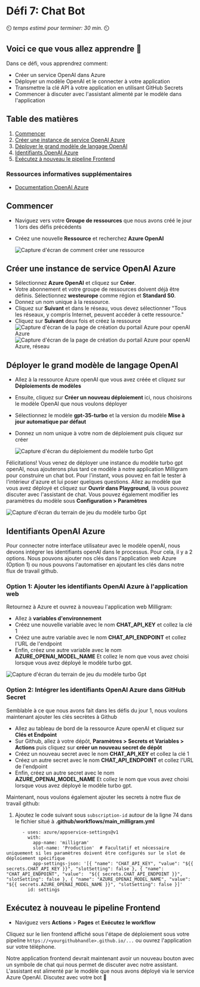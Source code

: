 # Défi 7: Chat Bot

⏲️ _temps estimé pour terminer: 30 min._ ⏲️

## Voici ce que vous allez apprendre 🎯

Dans ce défi, vous apprendrez comment:

- Créer un service OpenAI dans Azure
- Déployer un modèle OpenAI et le connecter à votre application
- Transmettre la clé API à votre application en utilisant GitHub Secrets
- Commencer à discuter avec l'assistant alimenté par le modèle dans l'application

## Table des matières

1. [Commencer](#commencer)
2. [Créer une instance de service OpenAI Azure](#créer-une-instance-de-service-openai-azure)
3. [Déployer le grand modèle de langage OpenAI](#déployer-le-grand-modèle-de-langage-openai)
4. [Identifiants OpenAI Azure](#identifiants-openai-azure)
5. [Exécutez à nouveau le pipeline Frontend](#exécutez-à-nouveau-le-pipeline-frontend)

### Ressources informatives supplémentaires

- [Documentation OpenAI Azure](https://learn.microsoft.com/en-us/azure/ai-services/openai/)


## Commencer
- Naviguez vers votre **Groupe de ressources** que nous avons créé le jour 1 lors des défis précédents
- Créez une nouvelle **Ressource** et recherchez **Azure OpenAI**

    ![Capture d'écran de comment créer une ressource](./images/resource-azure-openai.png)

## Créer une instance de service OpenAI Azure

- Sélectionnez **Azure OpenAI** et cliquez sur **Créer**.
- Votre abonnement et votre groupe de ressources doivent déjà être définis. Sélectionnez **westeurope** comme région et **Standard S0**.
- Donnez un nom unique à la ressource.
- Cliquez sur **Suivant** et dans le réseau, vous devez sélectionner "Tous les réseaux, y compris Internet, peuvent accéder à cette ressource."
- Cliquez sur **Suivant** deux fois et créez la ressource
  ![Capture d'écran de la page de création du portail Azure pour openAI Azure](./images/resource-azure-openai-settings.png)
  ![Capture d'écran de la page de création du portail Azure pour openAI Azure, réseau](./images/resource-azure-openai-network.png)

## Déployer le grand modèle de langage OpenAI 
- Allez à la ressource Azure openAI que vous avez créée et cliquez sur **Déploiements de modèles**
- Ensuite, cliquez sur **Créer un nouveau déploiement** ici, nous choisirons le modèle OpenAI que nous voulons déployer
- Sélectionnez le modèle **gpt-35-turbo** et la version du modèle **Mise à jour automatique par défaut**
- Donnez un nom unique à votre nom de déploiement puis cliquez sur créer  

  ![Capture d'écran du déploiement du modèle turbo Gpt](./images/gpt-turbo-deployment.png)

Félicitations! Vous venez de déployer une instance du modèle turbo gpt openAI, nous ajouterons plus tard ce modèle à notre application Milligram pour construire un chat bot. Pour l'instant, vous pouvez en fait le tester à l'intérieur d'azure et lui poser quelques questions. Allez au modèle que vous avez déployé et cliquez sur **Ouvrir dans Playground**, là vous pouvez discuter avec l'assistant de chat. Vous pouvez également modifier les paramètres du modèle sous **Configuration > Paramètres**
 
![Capture d'écran du terrain de jeu du modèle turbo Gpt](./images/gpt-playground.png)

## Identifiants OpenAI Azure
Pour connecter notre interface utilisateur avec le modèle openAI, nous devons intégrer les identifiants openAI dans le processus. Pour cela, il y a 2 options. Nous pouvons ajouter nos clés dans l'application web Azure (Option 1) ou nous pouvons l'automatiser en ajoutant les clés dans notre flux de travail github.

### Option 1: Ajouter les identifiants OpenAI Azure à l'application web
Retournez à Azure et ouvrez à nouveau l'application web Milligram:
- Allez à **variables d'environnement**  
- Créez une nouvelle variable avec le nom **CHAT_API_KEY** et collez la clé 1
- Créez une autre variable avec le nom **CHAT_API_ENDPOINT** et collez l'URL de l'endpoint
- Enfin, créez une autre variable avec le nom **AZURE_OPENAI_MODEL_NAME** Et collez le nom que vous avez choisi lorsque vous avez déployé le modèle turbo gpt.

![Capture d'écran du terrain de jeu du modèle turbo Gpt](./images/milligram-env-vars.png)

### Option 2: Intégrer les identifiants OpenAI Azure dans GitHub Secret 
Semblable à ce que nous avons fait dans les défis du jour 1, nous voulons maintenant ajouter les clés secrètes à Github 
- Allez au tableau de bord de la ressource Azure openAI et cliquez sur **Clés et Endpoint**
- Sur Github, allez à votre dépôt, **Paramètres > Secrets et Variables > Actions** puis cliquez sur **créer un nouveau secret de dépôt**
- Créez un nouveau secret avec le nom **CHAT_API_KEY** et collez la clé 1
- Créez un autre secret avec le nom **CHAT_API_ENDPOINT** et collez l'URL de l'endpoint
- Enfin, créez un autre secret avec le nom **AZURE_OPENAI_MODEL_NAME** Et collez le nom que vous avez choisi lorsque vous avez déployé le modèle turbo gpt.

Maintenant, nous voulons également ajouter les secrets à notre flux de travail github:  

1. Ajoutez le code suivant sous `subscription-id` autour de la ligne 74 dans le fichier situé à **.github/workflows/main_milligram.yml**
```
      - uses: azure/appservice-settings@v1
        with:
          app-name: 'milligram'
          slot-name: 'Production'  # Facultatif et nécessaire uniquement si les paramètres doivent être configurés sur le slot de déploiement spécifique
          app-settings-json: '[{ "name": "CHAT_API_KEY", "value": "${{ secrets.CHAT_API_KEY }}", "slotSetting": false }, { "name": "CHAT_API_ENDPOINT", "value":  "${{ secrets.CHAT_API_ENDPOINT }}", "slotSetting": false }, { "name": "AZURE_OPENAI_MODEL_NAME", "value": "${{ secrets.AZURE_OPENAI_MODEL_NAME }}", "slotSetting": false }]'
        id: settings
```

## Exécutez à nouveau le pipeline Frontend

- Naviguez vers **Actions** > **Pages** et **Exécutez le workflow**

Cliquez sur le lien frontend affiché sous l'étape de déploiement sous votre pipeline `https://<yourgithubhandle>.github.io/...` ou ouvrez l'application sur votre téléphone.

Notre application frontend devrait maintenant avoir un nouveau bouton avec un symbole de chat qui nous permet de discuter avec notre assistant. L'assistant est alimenté par le modèle que nous avons déployé via le service Azure OpenAI. Discutez avec votre bot 🎉
